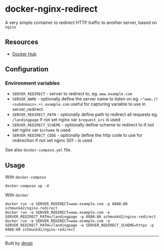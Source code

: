# docker-nginx-redirect

A very simple container to redirect HTTP traffic to another server, based on `nginx`

## Resources

- [Docker Hub](https://hub.docker.com/r/schmunk42/nginx-redirect/)

## Configuration

### Environment variables

- `SERVER_REDIRECT` - server to redirect to, eg. `www.example.com`
- `SERVER_NAME` - optionally define the server name to listen on eg. `~^www.(?<subdomain>.+).example.com`
   useful for capturing variable to use in server_redirect. 
- `SERVER_REDIRECT_PATH` - optionally define path to redirect all requests eg. `/landingpage`
   if not set nginx var `$request_uri` is used
- `SERVER_REDIRECT_SCHEME` - optionally define scheme to redirect to 
   if not set nginx var `$scheme` is used
- `SERVER_REDIRECT_CODE` - optionally define the http code to use for redirection
   if not set nginx 301 - is used

See also `docker-compose.yml` file.

## Usage

With `docker-compose`

    docker-compose up -d
    
With `docker`    

    docker run -e SERVER_REDIRECT=www.example.com -p 8888:80 schmunk42/nginx-redirect
    docker run -e SERVER_REDIRECT=www.example.com -e SERVER_REDIRECT_PATH=/landingpage -p 8888:80 schmunk42/nginx-redirect
    docker run -e SERVER_REDIRECT=www.example.com -e SERVER_REDIRECT_PATH=/landingpage -e SERVER_REDIRECT_SCHEME=https -p 8888:80 schmunk42/nginx-redirect

---

Built by [dmstr](http://diemeisterei.de)
